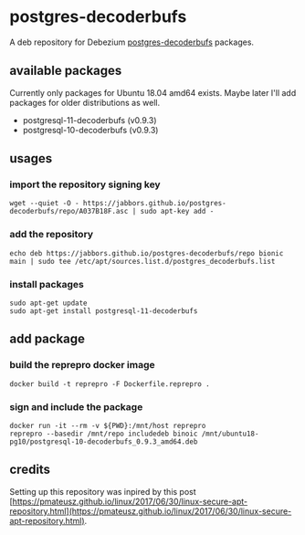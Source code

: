 # postgres-decoderbufs

A deb repository for Debezium [postgres-decoderbufs](https://github.com/debezium/postgres-decoderbufs) packages.

## available packages

Currently only packages for Ubuntu 18.04 amd64 exists. Maybe later I'll add packages for older distributions as well.

- postgresql-11-decoderbufs (v0.9.3)
- postgresql-10-decoderbufs (v0.9.3)

## usages

### import the repository signing key

```
wget --quiet -O - https://jabbors.github.io/postgres-decoderbufs/repo/A037B18F.asc | sudo apt-key add -
```

### add the repository

```
echo deb https://jabbors.github.io/postgres-decoderbufs/repo bionic main | sudo tee /etc/apt/sources.list.d/postgres_decoderbufs.list
```

### install packages

```
sudo apt-get update
sudo apt-get install postgresql-11-decoderbufs
```

## add package

### build the reprepro docker image

```
docker build -t reprepro -F Dockerfile.reprepro .
```

### sign and include the package

```
docker run -it --rm -v ${PWD}:/mnt/host reprepro
reprepro --basedir /mnt/repo includedeb binoic /mnt/ubuntu18-pg10/postgresql-10-decoderbufs_0.9.3_amd64.deb
```

## credits

Setting up this repository was inpired by this post [https://pmateusz.github.io/linux/2017/06/30/linux-secure-apt-repository.html](https://pmateusz.github.io/linux/2017/06/30/linux-secure-apt-repository.html).
